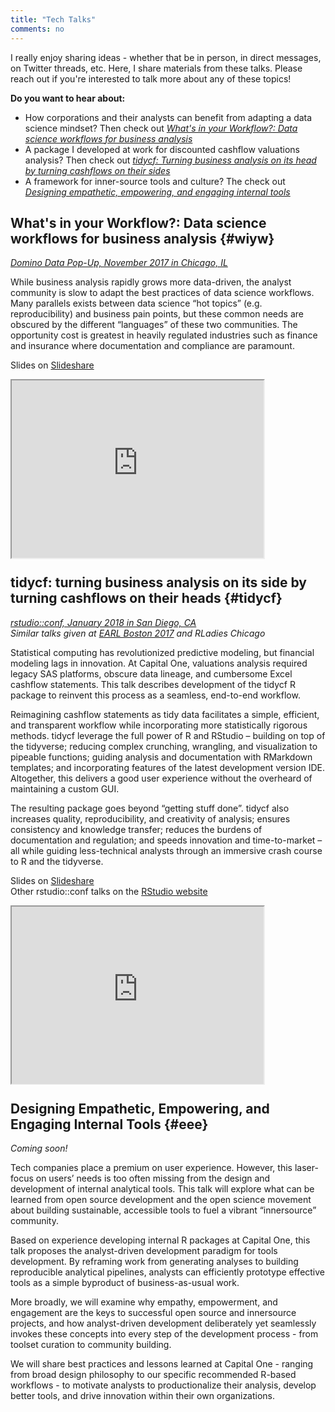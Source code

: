 ```yaml
---
title: "Tech Talks"
comments: no
---
```


I really enjoy sharing ideas - whether that be in person, in direct messages, on Twitter threads, etc. Here, I share materials from these talks. Please reach out if you're interested to talk more about any of these topics!

**Do you want to hear about:**

- How corporations and their analysts can benefit from adapting a data science mindset? Then check out [*What's in your Workflow?: Data science workflows for business analysis*](#wiyw)
- A package I developed at work for discounted cashflow valuations analysis? Then check out [*tidycf: Turning business analysis on its head by turning cashflows on their sides*](#tidycf)
- A framework for inner-source tools and culture? The check out [*Designing empathetic, empowering, and engaging internal tools*](#eee)

## What's in your Workflow?: Data science workflows for business analysis {#wiyw}
[*Domino Data Pop-Up, November 2017 in Chicago, IL*](https://popup.dominodatalab.com/chicago/)

While business analysis rapidly grows more data-driven, the analyst community is slow to adapt the best practices of data science workflows. Many parallels exists between data science “hot topics” (e.g. reproducibility) and business pain points, but these common needs are obscured by the different “languages” of these two communities. The opportunity cost is greatest in heavily regulated industries such as finance and insurance where documentation and compliance are paramount.

Slides on [Slideshare](https://www.slideshare.net/EmilyRiederer/whats-in-your-workflow)  

<p/>

<div style="position:relative; width:80%; height:0px; padding-bottom:56.25%;">
    <iframe style="position:absolute; left:0; top:0; width:100%; height:100%"
        src="https://www.youtube.com/embed/8UDp7h16QsY?rel=0">
    </iframe>
</div>

<p/>

## tidycf: turning business analysis on its side by turning cashflows on their heads {#tidycf}
[*rstudio::conf, January 2018 in San Diego, CA*](https://www.rstudio.com/conference/)   
*Similar talks given at* [*EARL Boston 2017*](https://earlconf.com/2017/boston/) *and RLadies Chicago*  

Statistical computing has revolutionized predictive modeling, but financial modeling lags in innovation. At Capital One, valuations analysis required legacy SAS platforms, obscure data lineage, and cumbersome Excel cashflow statements. This talk describes development of the tidycf R package to reinvent this process as a seamless, end-to-end workflow.

Reimagining cashflow statements as tidy data facilitates a simple, efficient, and transparent workflow while incorporating more statistically rigorous methods. tidycf leverage the full power of R and RStudio – building on top of the tidyverse; reducing complex crunching, wrangling, and visualization to pipeable functions; guiding analysis and documentation with RMarkdown templates; and incorporating features of the latest development version IDE. Altogether, this delivers a good user experience without the overheard of maintaining a custom GUI.

The resulting package goes beyond “getting stuff done”. tidycf also increases quality, reproducibility, and creativity of analysis; ensures consistency and knowledge transfer; reduces the burdens of documentation and regulation; and speeds innovation and time-to-market – all while guiding less-technical analysts through an immersive crash course to R and the tidyverse.

Slides on [Slideshare](https://www.slideshare.net/EmilyRiederer/tidycf-turning-cashflows-on-their-sides-to-turn-analysis-on-its-head)  
Other rstudio::conf talks on the [RStudio website](https://www.rstudio.com/resources/webinars/#rstudioconf2018)

<p/>

<div style="position:relative; width:80%; height:0px; padding-bottom:56.25%;">
    <iframe style="position:absolute; left:0; top:0; width:100%; height:100%"
        src="https://www.youtube.com/embed/T0pp8n-OSqM">
    </iframe>
</div>

<p/>


## Designing Empathetic, Empowering, and Engaging Internal Tools {#eee}

*Coming soon!*

Tech companies place a premium on user experience. However, this laser-focus on users’ needs is too often missing from the design and development of internal analytical tools. This talk will explore what can be learned from open source development and the open science movement about building sustainable, accessible tools to fuel a vibrant “innersource” community.

Based on experience developing internal R packages at Capital One, this talk proposes the analyst-driven development paradigm for tools development. By reframing work from generating analyses to building reproducible analytical pipelines, analysts can efficiently prototype effective tools as a simple byproduct of business-as-usual work.

More broadly, we will examine why empathy, empowerment, and engagement are the keys to successful open source and innersource projects, and how analyst-driven development deliberately yet seamlessly invokes these concepts into every step of the development process - from toolset curation to community building.

We will share best practices and lessons learned at Capital One - ranging from broad design philosophy to our specific recommended R-based workflows - to motivate analysts to productionalize their analysis, develop better tools, and drive innovation within their own organizations.
